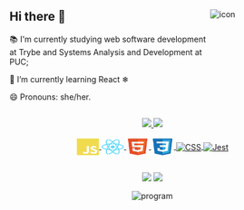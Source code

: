 <div>
  <img align="right" alt="icon" height="150" width="150" src="https://media.discordapp.net/attachments/873969245543862274/873969327009857576/download20210800131023.png">
  <h2> Hi there 🖖 </h2>
 
  <p align="left">📚 I'm currently studying web software development at Trybe and Systems Analysis and Development at PUC;</p>
  <p align="left">🌱 I’m currently learning React ❄</p>
  <p align="left">😄 Pronouns: she/her.</p>
</div>

##

<div align="center">
  <a href="https://github.com/jessicqueiroz">
  <img height="160em" src="https://github-readme-stats.vercel.app/api?username=jessicqueiroz&show_icons=true&theme=radical&include_all_commits=true&count_private=true"/>
  <img height="160em" src="https://github-readme-stats.vercel.app/api/top-langs/?username=jessicqueiroz&layout=compact&langs_count=7&theme=radical"/>
</div>
<div style="display: inline_block" align="center"><br>
  <img align="center" alt="Js" height="30" width="40" src="https://raw.githubusercontent.com/devicons/devicon/master/icons/javascript/javascript-plain.svg">
  <img align="center" alt="React" height="30" width="40" src="https://raw.githubusercontent.com/devicons/devicon/master/icons/react/react-original.svg">
  <img align="center" alt="HTML" height="30" width="40" src="https://raw.githubusercontent.com/devicons/devicon/master/icons/html5/html5-original.svg">
  <img align="center" alt="CSS" height="30" width="40" src="https://raw.githubusercontent.com/devicons/devicon/master/icons/css3/css3-original.svg">
  <img align="center" alt="CSS" height="30" width="40" src="https://cdn.jsdelivr.net/gh/devicons/devicon/icons/git/git-original.svg">
  <img align="center" alt="Jest" height="30" width="40" src="https://cdn.jsdelivr.net/gh/devicons/devicon/icons/jest/jest-plain.svg">
</div>
  
  ##
  
 <div align="center">
    <a href = "mailto:gnr0034@gmail.com"><img src="https://img.shields.io/badge/-Gmail-%23333?style=for-the-badge&logo=gmail&logoColor=white" target="_blank"></a>
    <a href="https://www.linkedin.com/in/jessicqueiroz/" target="_blank"><img src="https://img.shields.io/badge/-LinkedIn-%230077B5?style=for-the-badge&logo=linkedin&logoColor=white" target="_blank"></a> 
 
  ![program](https://media.giphy.com/media/iIqmM5tTjmpOB9mpbn/giphy.gif)
 
</div>
 

